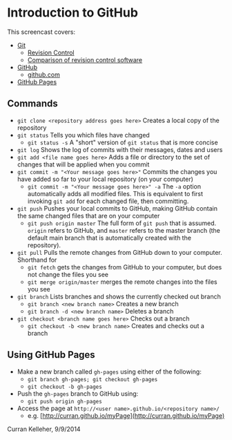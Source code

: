 # Introduction to GitHub

This screencast covers:

 * [Git](http://en.wikipedia.org/wiki/Git_(software))
   * [Revision Control](http://en.wikipedia.org/wiki/Revision_control)
   * [Comparison of revision control software](http://en.wikipedia.org/wiki/Comparison_of_revision_control_software)
 * [GitHub](http://en.wikipedia.org/wiki/GitHub)
   * [github.com](https://github.com/)
 * [GitHub Pages](https://pages.github.com/)

## Commands

 * `git clone <repository address goes here>` Creates a local copy of the repository
 * `git status` Tells you which files have changed
   * `git status -s` A "short" version of `git status` that is more concise
 * `git log` Shows the log of commits with their messages, dates and users
 * `git add <file name goes here>` Adds a file or directory to the set of changes that will be applied when you commit
 * `git commit -m "<Your message goes here>"` Commits the changes you have added so far to your local repository (on your computer)
   * `git commit -m "<Your message goes here>" -a` The `-a` option automatically adds all modified files. This is equivalent to first invoking `git add` for each changed file, then committing.
 * `git push` Pushes your local commits to GitHub, making GitHub contain the same changed files that are on your computer
   * `git push origin master` The full form of `git push` that is assumed. `origin` refers to GitHub, and `master` refers to the master branch (the default main branch that is automatically created with the repository).
 * `git pull` Pulls the remote changes from GitHub down to your computer. Shorthand for
   * `git fetch` gets the changes from GitHub to your computer, but does not change the files you see
   * `git merge origin/master` merges the remote changes into the files you see
 * `git branch` Lists branches and shows the currently checked out branch
   * `git branch <new branch name>` Creates a new branch
   * `git branch -d <new branch name>` Deletes a branch
 * `git checkout <branch name goes here>` Checks out a branch
   * `git checkout -b <new branch name>` Creates and checks out a branch

## Using GitHub Pages

 * Make a new branch called `gh-pages` using either of the following:
   * `git branch gh-pages; git checkout gh-pages`
   * `git checkout -b gh-pages`
 * Push the `gh-pages` branch to GitHub using:
   * `git push origin gh-pages`
 * Access the page at `http://<user name>.github.io/<repository name>/`
   * e.g. [http://curran.github.io/myPage](http://curran.github.io/myPage)

Curran Kelleher, 9/9/2014
